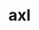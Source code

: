 ---
title: "axl"
layout: cache
categories: [package, develop]
meta: {"versions": ["0.5.0", "0.6.0", "0.7.1", "0.8.0"], "compilers": ["gcc@=11.1.0", "gcc@=7.5.0", "oneapi@=2023.0.0"], "oss": ["ubuntu18.04", "ubuntu20.04"], "platforms": ["linux"], "targets": ["ppc64le", "x86_64", "x86_64_v3"], "stacks": ["data-vis-sdk", "e4s", "e4s-oneapi", "e4s-power", "radiuss", "root"], "num_specs": 93, "num_specs_by_stack": {"radiuss": 51, "root": 93, "e4s-power": 11, "e4s-oneapi": 3, "e4s": 13, "data-vis-sdk": 15}}
spec_details: [{"hash": "2ov5iw3lavti7ho65cdl3bw2gkqirqgu", "compiler": "gcc@=7.5.0", "versions": ["0.5.0"], "os": "ubuntu18.04", "platform": "linux", "target": "x86_64", "variants": ["async_api=daemon", "+bbapi", "~bbapi_fallback", "build_type=RelWithDebInfo", "~dw", "~ipo", "+shared"], "stacks": ["radiuss", "root"], "size": "-", "tarball": "https://binaries.spack.io/develop/build_cache/linux-ubuntu18.04-x86_64/gcc-7.5.0/axl-0.5.0/linux-ubuntu18.04-x86_64-gcc-7.5.0-axl-0.5.0-2ov5iw3lavti7ho65cdl3bw2gkqirqgu.spack"}, {"hash": "2l73z6lvz5rcell2bkettvd3dqb4qtav", "compiler": "gcc@=7.5.0", "versions": ["0.7.1"], "os": "ubuntu18.04", "platform": "linux", "target": "x86_64", "variants": ["async_api=daemon", "+bbapi", "~bbapi_fallback", "build_type=RelWithDebInfo", "~dw", "~ipo", "+pthreads", "+shared"], "stacks": ["radiuss", "root"], "size": "-", "tarball": "https://binaries.spack.io/develop/build_cache/linux-ubuntu18.04-x86_64/gcc-7.5.0/axl-0.7.1/linux-ubuntu18.04-x86_64-gcc-7.5.0-axl-0.7.1-2l73z6lvz5rcell2bkettvd3dqb4qtav.spack"}, {"hash": "fplb2s5bc4pson5kpu34rgdz4uwu57a6", "compiler": "gcc@=7.5.0", "versions": ["0.6.0"], "os": "ubuntu18.04", "platform": "linux", "target": "x86_64", "variants": ["async_api=daemon", "+bbapi", "~bbapi_fallback", "build_type=RelWithDebInfo", "~dw", "~ipo", "+pthreads", "+shared"], "stacks": ["radiuss", "root"], "size": "-", "tarball": "https://binaries.spack.io/develop/build_cache/linux-ubuntu18.04-x86_64/gcc-7.5.0/axl-0.6.0/linux-ubuntu18.04-x86_64-gcc-7.5.0-axl-0.6.0-fplb2s5bc4pson5kpu34rgdz4uwu57a6.spack"}, {"hash": "h6v45fsaixyokfxj7wttp72l5o53uysi", "compiler": "gcc@=7.5.0", "versions": ["0.5.0"], "os": "ubuntu18.04", "platform": "linux", "target": "x86_64", "variants": ["async_api=daemon", "+bbapi", "~bbapi_fallback", "build_type=RelWithDebInfo", "~dw", "~ipo", "+shared"], "stacks": ["radiuss", "root"], "size": "-", "tarball": "https://binaries.spack.io/develop/build_cache/linux-ubuntu18.04-x86_64/gcc-7.5.0/axl-0.5.0/linux-ubuntu18.04-x86_64-gcc-7.5.0-axl-0.5.0-h6v45fsaixyokfxj7wttp72l5o53uysi.spack"}, {"hash": "ehxfrkqior7ykwbxwdkcgvezp3alxq4z", "compiler": "gcc@=7.5.0", "versions": ["0.6.0"], "os": "ubuntu18.04", "platform": "linux", "target": "x86_64", "variants": ["async_api=daemon", "+bbapi", "~bbapi_fallback", "build_type=RelWithDebInfo", "~dw", "~ipo", "+pthreads", "+shared"], "stacks": ["radiuss", "root"], "size": "-", "tarball": "https://binaries.spack.io/develop/build_cache/linux-ubuntu18.04-x86_64/gcc-7.5.0/axl-0.6.0/linux-ubuntu18.04-x86_64-gcc-7.5.0-axl-0.6.0-ehxfrkqior7ykwbxwdkcgvezp3alxq4z.spack"}, {"hash": "dysemdunbuneib3vyaak4alrek2o7dc7", "compiler": "gcc@=7.5.0", "versions": ["0.6.0"], "os": "ubuntu18.04", "platform": "linux", "target": "x86_64", "variants": ["async_api=daemon", "+bbapi", "~bbapi_fallback", "build_type=RelWithDebInfo", "~dw", "~ipo", "+pthreads", "+shared"], "stacks": ["radiuss", "root"], "size": "-", "tarball": "https://binaries.spack.io/develop/build_cache/linux-ubuntu18.04-x86_64/gcc-7.5.0/axl-0.6.0/linux-ubuntu18.04-x86_64-gcc-7.5.0-axl-0.6.0-dysemdunbuneib3vyaak4alrek2o7dc7.spack"}, {"hash": "3rwt2mcq2nmznuryz4nycnywwavywd3i", "compiler": "gcc@=7.5.0", "versions": ["0.6.0"], "os": "ubuntu18.04", "platform": "linux", "target": "x86_64", "variants": ["async_api=daemon", "+bbapi", "~bbapi_fallback", "build_type=RelWithDebInfo", "~dw", "~ipo", "+pthreads", "+shared"], "stacks": ["radiuss", "root"], "size": "-", "tarball": "https://binaries.spack.io/develop/build_cache/linux-ubuntu18.04-x86_64/gcc-7.5.0/axl-0.6.0/linux-ubuntu18.04-x86_64-gcc-7.5.0-axl-0.6.0-3rwt2mcq2nmznuryz4nycnywwavywd3i.spack"}, {"hash": "jxi5z5a354pfin5by4x2rcnsxfrogpy4", "compiler": "gcc@=7.5.0", "versions": ["0.6.0"], "os": "ubuntu18.04", "platform": "linux", "target": "x86_64", "variants": ["async_api=daemon", "+bbapi", "~bbapi_fallback", "build_type=RelWithDebInfo", "~dw", "~ipo", "+pthreads", "+shared"], "stacks": ["radiuss", "root"], "size": "-", "tarball": "https://binaries.spack.io/develop/build_cache/linux-ubuntu18.04-x86_64/gcc-7.5.0/axl-0.6.0/linux-ubuntu18.04-x86_64-gcc-7.5.0-axl-0.6.0-jxi5z5a354pfin5by4x2rcnsxfrogpy4.spack"}, {"hash": "u5pfpluj2mzydibzw4n3ssqfvwdzcdo2", "compiler": "gcc@=7.5.0", "versions": ["0.5.0"], "os": "ubuntu18.04", "platform": "linux", "target": "x86_64", "variants": ["async_api=daemon", "+bbapi", "~bbapi_fallback", "build_type=RelWithDebInfo", "~dw", "~ipo", "+shared"], "stacks": ["radiuss", "root"], "size": "-", "tarball": "https://binaries.spack.io/develop/build_cache/linux-ubuntu18.04-x86_64/gcc-7.5.0/axl-0.5.0/linux-ubuntu18.04-x86_64-gcc-7.5.0-axl-0.5.0-u5pfpluj2mzydibzw4n3ssqfvwdzcdo2.spack"}, {"hash": "7oohz7n3ihuqnmnhzjgxa7z6xbxwfxty", "compiler": "gcc@=7.5.0", "versions": ["0.6.0"], "os": "ubuntu18.04", "platform": "linux", "target": "x86_64", "variants": ["async_api=daemon", "+bbapi", "~bbapi_fallback", "build_type=RelWithDebInfo", "~dw", "~ipo", "+pthreads", "+shared"], "stacks": ["radiuss", "root"], "size": "-", "tarball": "https://binaries.spack.io/develop/build_cache/linux-ubuntu18.04-x86_64/gcc-7.5.0/axl-0.6.0/linux-ubuntu18.04-x86_64-gcc-7.5.0-axl-0.6.0-7oohz7n3ihuqnmnhzjgxa7z6xbxwfxty.spack"}, {"hash": "f574ajxqqnu5j7x3dlw4hrjw7moasqwz", "compiler": "gcc@=7.5.0", "versions": ["0.6.0"], "os": "ubuntu18.04", "platform": "linux", "target": "x86_64", "variants": ["async_api=daemon", "+bbapi", "~bbapi_fallback", "build_type=RelWithDebInfo", "~dw", "~ipo", "+pthreads", "+shared"], "stacks": ["radiuss", "root"], "size": "-", "tarball": "https://binaries.spack.io/develop/build_cache/linux-ubuntu18.04-x86_64/gcc-7.5.0/axl-0.6.0/linux-ubuntu18.04-x86_64-gcc-7.5.0-axl-0.6.0-f574ajxqqnu5j7x3dlw4hrjw7moasqwz.spack"}, {"hash": "5rlamkxibpzz4tpy6amy6n2ogdy7xg7g", "compiler": "gcc@=7.5.0", "versions": ["0.6.0"], "os": "ubuntu18.04", "platform": "linux", "target": "x86_64", "variants": ["async_api=daemon", "+bbapi", "~bbapi_fallback", "build_type=RelWithDebInfo", "~dw", "~ipo", "+pthreads", "+shared"], "stacks": ["radiuss", "root"], "size": "-", "tarball": "https://binaries.spack.io/develop/build_cache/linux-ubuntu18.04-x86_64/gcc-7.5.0/axl-0.6.0/linux-ubuntu18.04-x86_64-gcc-7.5.0-axl-0.6.0-5rlamkxibpzz4tpy6amy6n2ogdy7xg7g.spack"}, {"hash": "n6djkuhq2pu4h7vz6ij6n6vhp35zctad", "compiler": "gcc@=7.5.0", "versions": ["0.6.0"], "os": "ubuntu18.04", "platform": "linux", "target": "x86_64", "variants": ["async_api=daemon", "+bbapi", "~bbapi_fallback", "build_type=RelWithDebInfo", "~dw", "~ipo", "+pthreads", "+shared"], "stacks": ["radiuss", "root"], "size": "-", "tarball": "https://binaries.spack.io/develop/build_cache/linux-ubuntu18.04-x86_64/gcc-7.5.0/axl-0.6.0/linux-ubuntu18.04-x86_64-gcc-7.5.0-axl-0.6.0-n6djkuhq2pu4h7vz6ij6n6vhp35zctad.spack"}, {"hash": "niefo7wsi3sd7noig7bmmy5uiu7okws6", "compiler": "gcc@=7.5.0", "versions": ["0.6.0"], "os": "ubuntu18.04", "platform": "linux", "target": "x86_64", "variants": ["async_api=daemon", "+bbapi", "~bbapi_fallback", "build_type=RelWithDebInfo", "~dw", "~ipo", "+pthreads", "+shared"], "stacks": ["radiuss", "root"], "size": "-", "tarball": "https://binaries.spack.io/develop/build_cache/linux-ubuntu18.04-x86_64/gcc-7.5.0/axl-0.6.0/linux-ubuntu18.04-x86_64-gcc-7.5.0-axl-0.6.0-niefo7wsi3sd7noig7bmmy5uiu7okws6.spack"}, {"hash": "3rnsau7bnde74jgf2zi7b5u6xvuruui4", "compiler": "gcc@=7.5.0", "versions": ["0.5.0"], "os": "ubuntu18.04", "platform": "linux", "target": "x86_64", "variants": ["async_api=daemon", "+bbapi", "~bbapi_fallback", "build_type=RelWithDebInfo", "~dw", "~ipo", "+shared"], "stacks": ["radiuss", "root"], "size": "-", "tarball": "https://binaries.spack.io/develop/build_cache/linux-ubuntu18.04-x86_64/gcc-7.5.0/axl-0.5.0/linux-ubuntu18.04-x86_64-gcc-7.5.0-axl-0.5.0-3rnsau7bnde74jgf2zi7b5u6xvuruui4.spack"}, {"hash": "pv3gyst5maxopcb62cpyi7puqdx7jrbj", "compiler": "gcc@=7.5.0", "versions": ["0.5.0"], "os": "ubuntu18.04", "platform": "linux", "target": "x86_64", "variants": ["async_api=daemon", "+bbapi", "~bbapi_fallback", "build_type=RelWithDebInfo", "~dw", "~ipo", "+shared"], "stacks": ["radiuss", "root"], "size": "-", "tarball": "https://binaries.spack.io/develop/build_cache/linux-ubuntu18.04-x86_64/gcc-7.5.0/axl-0.5.0/linux-ubuntu18.04-x86_64-gcc-7.5.0-axl-0.5.0-pv3gyst5maxopcb62cpyi7puqdx7jrbj.spack"}, {"hash": "ncggesg6fnwu2qau3kjyn5d6jnzd2igf", "compiler": "gcc@=7.5.0", "versions": ["0.6.0"], "os": "ubuntu18.04", "platform": "linux", "target": "x86_64", "variants": ["async_api=daemon", "+bbapi", "~bbapi_fallback", "build_type=RelWithDebInfo", "~dw", "~ipo", "+pthreads", "+shared"], "stacks": ["radiuss", "root"], "size": "-", "tarball": "https://binaries.spack.io/develop/build_cache/linux-ubuntu18.04-x86_64/gcc-7.5.0/axl-0.6.0/linux-ubuntu18.04-x86_64-gcc-7.5.0-axl-0.6.0-ncggesg6fnwu2qau3kjyn5d6jnzd2igf.spack"}, {"hash": "afo5p4qv75mqzrewh5cjifqaxyyrsc3z", "compiler": "gcc@=7.5.0", "versions": ["0.6.0"], "os": "ubuntu18.04", "platform": "linux", "target": "x86_64", "variants": ["async_api=daemon", "+bbapi", "~bbapi_fallback", "build_type=RelWithDebInfo", "~dw", "~ipo", "+pthreads", "+shared"], "stacks": ["radiuss", "root"], "size": "-", "tarball": "https://binaries.spack.io/develop/build_cache/linux-ubuntu18.04-x86_64/gcc-7.5.0/axl-0.6.0/linux-ubuntu18.04-x86_64-gcc-7.5.0-axl-0.6.0-afo5p4qv75mqzrewh5cjifqaxyyrsc3z.spack"}, {"hash": "pt7mev7mhfbpu77wu33hmipha5w5gimu", "compiler": "gcc@=7.5.0", "versions": ["0.6.0"], "os": "ubuntu18.04", "platform": "linux", "target": "x86_64", "variants": ["async_api=daemon", "+bbapi", "~bbapi_fallback", "build_type=RelWithDebInfo", "~dw", "~ipo", "+pthreads", "+shared"], "stacks": ["radiuss", "root"], "size": "-", "tarball": "https://binaries.spack.io/develop/build_cache/linux-ubuntu18.04-x86_64/gcc-7.5.0/axl-0.6.0/linux-ubuntu18.04-x86_64-gcc-7.5.0-axl-0.6.0-pt7mev7mhfbpu77wu33hmipha5w5gimu.spack"}, {"hash": "coxet733eoyjeaxbnops7ucuxfikoaqq", "compiler": "gcc@=7.5.0", "versions": ["0.5.0"], "os": "ubuntu18.04", "platform": "linux", "target": "x86_64", "variants": ["async_api=daemon", "+bbapi", "~bbapi_fallback", "build_type=RelWithDebInfo", "~dw", "~ipo", "+shared"], "stacks": ["radiuss", "root"], "size": "-", "tarball": "https://binaries.spack.io/develop/build_cache/linux-ubuntu18.04-x86_64/gcc-7.5.0/axl-0.5.0/linux-ubuntu18.04-x86_64-gcc-7.5.0-axl-0.5.0-coxet733eoyjeaxbnops7ucuxfikoaqq.spack"}, {"hash": "lnhyvuq3sbqlrpsstrrgqtbdyydnvosv", "compiler": "gcc@=7.5.0", "versions": ["0.6.0"], "os": "ubuntu18.04", "platform": "linux", "target": "x86_64", "variants": ["async_api=daemon", "+bbapi", "~bbapi_fallback", "build_type=RelWithDebInfo", "~dw", "~ipo", "+pthreads", "+shared"], "stacks": ["radiuss", "root"], "size": "-", "tarball": "https://binaries.spack.io/develop/build_cache/linux-ubuntu18.04-x86_64/gcc-7.5.0/axl-0.6.0/linux-ubuntu18.04-x86_64-gcc-7.5.0-axl-0.6.0-lnhyvuq3sbqlrpsstrrgqtbdyydnvosv.spack"}, {"hash": "3ro24j7kskaamumqamm32xrla5fimgpg", "compiler": "gcc@=7.5.0", "versions": ["0.6.0"], "os": "ubuntu18.04", "platform": "linux", "target": "x86_64", "variants": ["async_api=daemon", "+bbapi", "~bbapi_fallback", "build_type=RelWithDebInfo", "~dw", "~ipo", "+pthreads", "+shared"], "stacks": ["radiuss", "root"], "size": "-", "tarball": "https://binaries.spack.io/develop/build_cache/linux-ubuntu18.04-x86_64/gcc-7.5.0/axl-0.6.0/linux-ubuntu18.04-x86_64-gcc-7.5.0-axl-0.6.0-3ro24j7kskaamumqamm32xrla5fimgpg.spack"}, {"hash": "kh3a4r6ybh6lkndosb63jzept7xrecjr", "compiler": "gcc@=7.5.0", "versions": ["0.6.0"], "os": "ubuntu18.04", "platform": "linux", "target": "x86_64", "variants": ["async_api=daemon", "+bbapi", "~bbapi_fallback", "build_type=RelWithDebInfo", "~dw", "~ipo", "+pthreads", "+shared"], "stacks": ["radiuss", "root"], "size": "-", "tarball": "https://binaries.spack.io/develop/build_cache/linux-ubuntu18.04-x86_64/gcc-7.5.0/axl-0.6.0/linux-ubuntu18.04-x86_64-gcc-7.5.0-axl-0.6.0-kh3a4r6ybh6lkndosb63jzept7xrecjr.spack"}, {"hash": "7wrx5r7oidbwqwzjzehzw2jna5ww5jgz", "compiler": "gcc@=7.5.0", "versions": ["0.6.0"], "os": "ubuntu18.04", "platform": "linux", "target": "x86_64", "variants": ["async_api=daemon", "+bbapi", "~bbapi_fallback", "build_type=RelWithDebInfo", "~dw", "~ipo", "+pthreads", "+shared"], "stacks": ["radiuss", "root"], "size": "-", "tarball": "https://binaries.spack.io/develop/build_cache/linux-ubuntu18.04-x86_64/gcc-7.5.0/axl-0.6.0/linux-ubuntu18.04-x86_64-gcc-7.5.0-axl-0.6.0-7wrx5r7oidbwqwzjzehzw2jna5ww5jgz.spack"}, {"hash": "gfkpfbohluuhbny77b4sklrrozk44q3d", "compiler": "gcc@=7.5.0", "versions": ["0.6.0"], "os": "ubuntu18.04", "platform": "linux", "target": "x86_64", "variants": ["async_api=daemon", "+bbapi", "~bbapi_fallback", "build_type=RelWithDebInfo", "~dw", "~ipo", "+pthreads", "+shared"], "stacks": ["radiuss", "root"], "size": "-", "tarball": "https://binaries.spack.io/develop/build_cache/linux-ubuntu18.04-x86_64/gcc-7.5.0/axl-0.6.0/linux-ubuntu18.04-x86_64-gcc-7.5.0-axl-0.6.0-gfkpfbohluuhbny77b4sklrrozk44q3d.spack"}, {"hash": "cufup4qfbhfdfmbvyix2ulq5remsis62", "compiler": "gcc@=7.5.0", "versions": ["0.6.0"], "os": "ubuntu18.04", "platform": "linux", "target": "x86_64", "variants": ["async_api=daemon", "+bbapi", "~bbapi_fallback", "build_type=RelWithDebInfo", "~dw", "~ipo", "+pthreads", "+shared"], "stacks": ["radiuss", "root"], "size": "-", "tarball": "https://binaries.spack.io/develop/build_cache/linux-ubuntu18.04-x86_64/gcc-7.5.0/axl-0.6.0/linux-ubuntu18.04-x86_64-gcc-7.5.0-axl-0.6.0-cufup4qfbhfdfmbvyix2ulq5remsis62.spack"}, {"hash": "ushvwmgwcibe67yeh7pdow5ntc2qx3xl", "compiler": "gcc@=7.5.0", "versions": ["0.6.0"], "os": "ubuntu18.04", "platform": "linux", "target": "x86_64", "variants": ["async_api=daemon", "+bbapi", "~bbapi_fallback", "build_type=RelWithDebInfo", "~dw", "~ipo", "+pthreads", "+shared"], "stacks": ["radiuss", "root"], "size": "-", "tarball": "https://binaries.spack.io/develop/build_cache/linux-ubuntu18.04-x86_64/gcc-7.5.0/axl-0.6.0/linux-ubuntu18.04-x86_64-gcc-7.5.0-axl-0.6.0-ushvwmgwcibe67yeh7pdow5ntc2qx3xl.spack"}, {"hash": "abgsskwknmdxl3wdbd6nhz3ydczeeb5v", "compiler": "gcc@=7.5.0", "versions": ["0.6.0"], "os": "ubuntu18.04", "platform": "linux", "target": "x86_64", "variants": ["async_api=daemon", "+bbapi", "~bbapi_fallback", "build_type=RelWithDebInfo", "~dw", "~ipo", "+pthreads", "+shared"], "stacks": ["radiuss", "root"], "size": "-", "tarball": "https://binaries.spack.io/develop/build_cache/linux-ubuntu18.04-x86_64/gcc-7.5.0/axl-0.6.0/linux-ubuntu18.04-x86_64-gcc-7.5.0-axl-0.6.0-abgsskwknmdxl3wdbd6nhz3ydczeeb5v.spack"}, {"hash": "wex7vw33qeydxenhseylenys6m7g5q6f", "compiler": "gcc@=7.5.0", "versions": ["0.6.0"], "os": "ubuntu18.04", "platform": "linux", "target": "x86_64", "variants": ["async_api=daemon", "+bbapi", "~bbapi_fallback", "build_type=RelWithDebInfo", "~dw", "~ipo", "+pthreads", "+shared"], "stacks": ["radiuss", "root"], "size": "-", "tarball": "https://binaries.spack.io/develop/build_cache/linux-ubuntu18.04-x86_64/gcc-7.5.0/axl-0.6.0/linux-ubuntu18.04-x86_64-gcc-7.5.0-axl-0.6.0-wex7vw33qeydxenhseylenys6m7g5q6f.spack"}, {"hash": "chz5whdfvnpwtor7vgliqc3nzlb5f4da", "compiler": "gcc@=7.5.0", "versions": ["0.6.0"], "os": "ubuntu18.04", "platform": "linux", "target": "x86_64", "variants": ["async_api=daemon", "+bbapi", "~bbapi_fallback", "build_type=RelWithDebInfo", "~dw", "~ipo", "+pthreads", "+shared"], "stacks": ["radiuss", "root"], "size": "-", "tarball": "https://binaries.spack.io/develop/build_cache/linux-ubuntu18.04-x86_64/gcc-7.5.0/axl-0.6.0/linux-ubuntu18.04-x86_64-gcc-7.5.0-axl-0.6.0-chz5whdfvnpwtor7vgliqc3nzlb5f4da.spack"}, {"hash": "z633zshpswanchc2opigdljhjqt5fbwu", "compiler": "gcc@=7.5.0", "versions": ["0.6.0"], "os": "ubuntu18.04", "platform": "linux", "target": "x86_64", "variants": ["async_api=daemon", "+bbapi", "~bbapi_fallback", "build_type=RelWithDebInfo", "~dw", "~ipo", "+pthreads", "+shared"], "stacks": ["radiuss", "root"], "size": "-", "tarball": "https://binaries.spack.io/develop/build_cache/linux-ubuntu18.04-x86_64/gcc-7.5.0/axl-0.6.0/linux-ubuntu18.04-x86_64-gcc-7.5.0-axl-0.6.0-z633zshpswanchc2opigdljhjqt5fbwu.spack"}, {"hash": "ca2t34egz5otrh7q3aouefivzrv4llyi", "compiler": "gcc@=7.5.0", "versions": ["0.6.0"], "os": "ubuntu18.04", "platform": "linux", "target": "x86_64", "variants": ["async_api=daemon", "+bbapi", "~bbapi_fallback", "build_type=RelWithDebInfo", "~dw", "~ipo", "+pthreads", "+shared"], "stacks": ["radiuss", "root"], "size": "-", "tarball": "https://binaries.spack.io/develop/build_cache/linux-ubuntu18.04-x86_64/gcc-7.5.0/axl-0.6.0/linux-ubuntu18.04-x86_64-gcc-7.5.0-axl-0.6.0-ca2t34egz5otrh7q3aouefivzrv4llyi.spack"}, {"hash": "z22dagidzpmgxi3mifzihlecsn5l6sgl", "compiler": "gcc@=7.5.0", "versions": ["0.6.0"], "os": "ubuntu18.04", "platform": "linux", "target": "x86_64", "variants": ["async_api=daemon", "+bbapi", "~bbapi_fallback", "build_type=RelWithDebInfo", "~dw", "~ipo", "+pthreads", "+shared"], "stacks": ["radiuss", "root"], "size": "-", "tarball": "https://binaries.spack.io/develop/build_cache/linux-ubuntu18.04-x86_64/gcc-7.5.0/axl-0.6.0/linux-ubuntu18.04-x86_64-gcc-7.5.0-axl-0.6.0-z22dagidzpmgxi3mifzihlecsn5l6sgl.spack"}, {"hash": "ck3inrfds4v3qoggq7x7jkrdt4xs362e", "compiler": "gcc@=7.5.0", "versions": ["0.6.0"], "os": "ubuntu18.04", "platform": "linux", "target": "x86_64", "variants": ["async_api=daemon", "+bbapi", "~bbapi_fallback", "build_type=RelWithDebInfo", "~dw", "~ipo", "+pthreads", "+shared"], "stacks": ["radiuss", "root"], "size": "-", "tarball": "https://binaries.spack.io/develop/build_cache/linux-ubuntu18.04-x86_64/gcc-7.5.0/axl-0.6.0/linux-ubuntu18.04-x86_64-gcc-7.5.0-axl-0.6.0-ck3inrfds4v3qoggq7x7jkrdt4xs362e.spack"}, {"hash": "66iyktn7ktbxvfwvncovrgraihmzjwlc", "compiler": "gcc@=7.5.0", "versions": ["0.6.0"], "os": "ubuntu18.04", "platform": "linux", "target": "x86_64", "variants": ["async_api=daemon", "+bbapi", "~bbapi_fallback", "build_type=RelWithDebInfo", "~dw", "~ipo", "+pthreads", "+shared"], "stacks": ["radiuss", "root"], "size": "-", "tarball": "https://binaries.spack.io/develop/build_cache/linux-ubuntu18.04-x86_64/gcc-7.5.0/axl-0.6.0/linux-ubuntu18.04-x86_64-gcc-7.5.0-axl-0.6.0-66iyktn7ktbxvfwvncovrgraihmzjwlc.spack"}, {"hash": "3rvopl4cpiqnyn227wg6hl2tro6q236n", "compiler": "gcc@=7.5.0", "versions": ["0.7.1"], "os": "ubuntu18.04", "platform": "linux", "target": "x86_64", "variants": ["async_api=daemon", "+bbapi", "~bbapi_fallback", "build_system=cmake", "build_type=RelWithDebInfo", "~dw", "~ipo", "+pthreads", "+shared"], "stacks": ["radiuss", "root"], "size": "-", "tarball": "https://binaries.spack.io/develop/build_cache/linux-ubuntu18.04-x86_64/gcc-7.5.0/axl-0.7.1/linux-ubuntu18.04-x86_64-gcc-7.5.0-axl-0.7.1-3rvopl4cpiqnyn227wg6hl2tro6q236n.spack"}, {"hash": "wzrpgtfzy7ta357ltkcwvnx3gtgw2i7l", "compiler": "gcc@=7.5.0", "versions": ["0.6.0"], "os": "ubuntu18.04", "platform": "linux", "target": "x86_64", "variants": ["async_api=daemon", "+bbapi", "~bbapi_fallback", "build_type=RelWithDebInfo", "~dw", "~ipo", "+pthreads", "+shared"], "stacks": ["radiuss", "root"], "size": "-", "tarball": "https://binaries.spack.io/develop/build_cache/linux-ubuntu18.04-x86_64/gcc-7.5.0/axl-0.6.0/linux-ubuntu18.04-x86_64-gcc-7.5.0-axl-0.6.0-wzrpgtfzy7ta357ltkcwvnx3gtgw2i7l.spack"}, {"hash": "vldmabijx7dmq3tessijesl5o6iyottz", "compiler": "gcc@=7.5.0", "versions": ["0.6.0"], "os": "ubuntu18.04", "platform": "linux", "target": "x86_64", "variants": ["async_api=daemon", "+bbapi", "~bbapi_fallback", "build_type=RelWithDebInfo", "~dw", "~ipo", "+pthreads", "+shared"], "stacks": ["radiuss", "root"], "size": "-", "tarball": "https://binaries.spack.io/develop/build_cache/linux-ubuntu18.04-x86_64/gcc-7.5.0/axl-0.6.0/linux-ubuntu18.04-x86_64-gcc-7.5.0-axl-0.6.0-vldmabijx7dmq3tessijesl5o6iyottz.spack"}, {"hash": "c7etcztcoo2gilqmpekiucbai4kplauc", "compiler": "gcc@=7.5.0", "versions": ["0.7.1"], "os": "ubuntu18.04", "platform": "linux", "target": "x86_64", "variants": ["async_api=daemon", "+bbapi", "~bbapi_fallback", "build_system=cmake", "build_type=RelWithDebInfo", "~dw", "~ipo", "+pthreads", "+shared"], "stacks": ["radiuss", "root"], "size": "-", "tarball": "https://binaries.spack.io/develop/build_cache/linux-ubuntu18.04-x86_64/gcc-7.5.0/axl-0.7.1/linux-ubuntu18.04-x86_64-gcc-7.5.0-axl-0.7.1-c7etcztcoo2gilqmpekiucbai4kplauc.spack"}, {"hash": "qi7tdfxkyo5q6c5w3cyh6izwh22ygpta", "compiler": "gcc@=7.5.0", "versions": ["0.7.1"], "os": "ubuntu18.04", "platform": "linux", "target": "x86_64", "variants": ["async_api=daemon", "+bbapi", "~bbapi_fallback", "build_system=cmake", "build_type=RelWithDebInfo", "~dw", "~ipo", "+pthreads", "+shared"], "stacks": ["radiuss", "root"], "size": "-", "tarball": "https://binaries.spack.io/develop/build_cache/linux-ubuntu18.04-x86_64/gcc-7.5.0/axl-0.7.1/linux-ubuntu18.04-x86_64-gcc-7.5.0-axl-0.7.1-qi7tdfxkyo5q6c5w3cyh6izwh22ygpta.spack"}, {"hash": "76gddpfcexfaldkguzcbiz5ysw7yvwlg", "compiler": "gcc@=7.5.0", "versions": ["0.7.1"], "os": "ubuntu18.04", "platform": "linux", "target": "x86_64", "variants": ["async_api=daemon", "+bbapi", "~bbapi_fallback", "build_system=cmake", "build_type=RelWithDebInfo", "~dw", "generator=make", "~ipo", "+pthreads", "+shared"], "stacks": ["radiuss", "root"], "size": "-", "tarball": "https://binaries.spack.io/develop/build_cache/linux-ubuntu18.04-x86_64/gcc-7.5.0/axl-0.7.1/linux-ubuntu18.04-x86_64-gcc-7.5.0-axl-0.7.1-76gddpfcexfaldkguzcbiz5ysw7yvwlg.spack"}, {"hash": "dyudnui7eyzkks5ln6alpitpusj37az5", "compiler": "gcc@=7.5.0", "versions": ["0.6.0"], "os": "ubuntu18.04", "platform": "linux", "target": "x86_64", "variants": ["async_api=daemon", "+bbapi", "~bbapi_fallback", "build_type=RelWithDebInfo", "~dw", "~ipo", "+pthreads", "+shared"], "stacks": ["radiuss", "root"], "size": "-", "tarball": "https://binaries.spack.io/develop/build_cache/linux-ubuntu18.04-x86_64/gcc-7.5.0/axl-0.6.0/linux-ubuntu18.04-x86_64-gcc-7.5.0-axl-0.6.0-dyudnui7eyzkks5ln6alpitpusj37az5.spack"}, {"hash": "z7horylms3qgxavntjcckxmmxjzabyc7", "compiler": "gcc@=7.5.0", "versions": ["0.7.1"], "os": "ubuntu18.04", "platform": "linux", "target": "x86_64", "variants": ["async_api=daemon", "+bbapi", "~bbapi_fallback", "build_system=cmake", "build_type=RelWithDebInfo", "~dw", "~ipo", "+pthreads", "+shared"], "stacks": ["radiuss", "root"], "size": "-", "tarball": "https://binaries.spack.io/develop/build_cache/linux-ubuntu18.04-x86_64/gcc-7.5.0/axl-0.7.1/linux-ubuntu18.04-x86_64-gcc-7.5.0-axl-0.7.1-z7horylms3qgxavntjcckxmmxjzabyc7.spack"}, {"hash": "gm7urvu4ry3b77yc7pd6p5eqnv7qohcv", "compiler": "gcc@=7.5.0", "versions": ["0.7.1"], "os": "ubuntu18.04", "platform": "linux", "target": "x86_64", "variants": ["async_api=daemon", "+bbapi", "~bbapi_fallback", "build_system=cmake", "build_type=RelWithDebInfo", "~dw", "~ipo", "+pthreads", "+shared"], "stacks": ["radiuss", "root"], "size": "-", "tarball": "https://binaries.spack.io/develop/build_cache/linux-ubuntu18.04-x86_64/gcc-7.5.0/axl-0.7.1/linux-ubuntu18.04-x86_64-gcc-7.5.0-axl-0.7.1-gm7urvu4ry3b77yc7pd6p5eqnv7qohcv.spack"}, {"hash": "zhkaekxomychzohbpys4d2pqvtpbpsb2", "compiler": "gcc@=7.5.0", "versions": ["0.7.1"], "os": "ubuntu18.04", "platform": "linux", "target": "x86_64_v3", "variants": ["async_api=daemon", "+bbapi", "~bbapi_fallback", "build_system=cmake", "build_type=Release", "~dw", "generator=make", "~ipo", "+pthreads", "+shared"], "stacks": ["radiuss", "root"], "size": "-", "tarball": "https://binaries.spack.io/develop/build_cache/linux-ubuntu18.04-x86_64_v3/gcc-7.5.0/axl-0.7.1/linux-ubuntu18.04-x86_64_v3-gcc-7.5.0-axl-0.7.1-zhkaekxomychzohbpys4d2pqvtpbpsb2.spack"}, {"hash": "xlqtl2ykoe6sk5bskdbayqagqihlxoeu", "compiler": "gcc@=7.5.0", "versions": ["0.7.1"], "os": "ubuntu18.04", "platform": "linux", "target": "x86_64_v3", "variants": ["async_api=daemon", "+bbapi", "~bbapi_fallback", "build_system=cmake", "build_type=RelWithDebInfo", "~dw", "generator=make", "~ipo", "+pthreads", "+shared"], "stacks": ["radiuss", "root"], "size": "-", "tarball": "https://binaries.spack.io/develop/build_cache/linux-ubuntu18.04-x86_64_v3/gcc-7.5.0/axl-0.7.1/linux-ubuntu18.04-x86_64_v3-gcc-7.5.0-axl-0.7.1-xlqtl2ykoe6sk5bskdbayqagqihlxoeu.spack"}, {"hash": "ti7op4r7h2a54yqq5pqtuqedb7n4o2zr", "compiler": "gcc@=7.5.0", "versions": ["0.7.1"], "os": "ubuntu18.04", "platform": "linux", "target": "x86_64_v3", "variants": ["async_api=daemon", "+bbapi", "~bbapi_fallback", "build_system=cmake", "build_type=RelWithDebInfo", "~dw", "generator=make", "~ipo", "+pthreads", "+shared"], "stacks": ["radiuss", "root"], "size": "-", "tarball": "https://binaries.spack.io/develop/build_cache/linux-ubuntu18.04-x86_64_v3/gcc-7.5.0/axl-0.7.1/linux-ubuntu18.04-x86_64_v3-gcc-7.5.0-axl-0.7.1-ti7op4r7h2a54yqq5pqtuqedb7n4o2zr.spack"}, {"hash": "bxomvlcvrxqeyestmkezap3ggtsjwcbt", "compiler": "gcc@=7.5.0", "versions": ["0.7.1"], "os": "ubuntu18.04", "platform": "linux", "target": "x86_64_v3", "variants": ["async_api=daemon", "+bbapi", "~bbapi_fallback", "build_system=cmake", "build_type=RelWithDebInfo", "~dw", "generator=make", "~ipo", "+pthreads", "+shared"], "stacks": ["radiuss", "root"], "size": "-", "tarball": "https://binaries.spack.io/develop/build_cache/linux-ubuntu18.04-x86_64_v3/gcc-7.5.0/axl-0.7.1/linux-ubuntu18.04-x86_64_v3-gcc-7.5.0-axl-0.7.1-bxomvlcvrxqeyestmkezap3ggtsjwcbt.spack"}, {"hash": "fewfawljjg65m7bvjcubkqkgyuxtvrjg", "compiler": "gcc@=7.5.0", "versions": ["0.7.1"], "os": "ubuntu18.04", "platform": "linux", "target": "x86_64_v3", "variants": ["async_api=daemon", "+bbapi", "~bbapi_fallback", "build_system=cmake", "build_type=Release", "~dw", "generator=make", "~ipo", "+pthreads", "+shared"], "stacks": ["radiuss", "root"], "size": "-", "tarball": "https://binaries.spack.io/develop/build_cache/linux-ubuntu18.04-x86_64_v3/gcc-7.5.0/axl-0.7.1/linux-ubuntu18.04-x86_64_v3-gcc-7.5.0-axl-0.7.1-fewfawljjg65m7bvjcubkqkgyuxtvrjg.spack"}, {"hash": "zpvwxkuz6tg4smeoicf5nlr2d5e2hlxu", "compiler": "gcc@=7.5.0", "versions": ["0.7.1"], "os": "ubuntu18.04", "platform": "linux", "target": "x86_64_v3", "variants": ["async_api=daemon", "+bbapi", "~bbapi_fallback", "build_system=cmake", "build_type=RelWithDebInfo", "~dw", "generator=make", "~ipo", "+pthreads", "+shared"], "stacks": ["radiuss", "root"], "size": "-", "tarball": "https://binaries.spack.io/develop/build_cache/linux-ubuntu18.04-x86_64_v3/gcc-7.5.0/axl-0.7.1/linux-ubuntu18.04-x86_64_v3-gcc-7.5.0-axl-0.7.1-zpvwxkuz6tg4smeoicf5nlr2d5e2hlxu.spack"}, {"hash": "4uqmslumhctj625xjrm5znhhe3cshitj", "compiler": "gcc@=7.5.0", "versions": ["0.7.1"], "os": "ubuntu18.04", "platform": "linux", "target": "x86_64_v3", "variants": ["async_api=daemon", "+bbapi", "~bbapi_fallback", "build_system=cmake", "build_type=RelWithDebInfo", "~dw", "generator=make", "~ipo", "+pthreads", "+shared"], "stacks": ["radiuss", "root"], "size": "-", "tarball": "https://binaries.spack.io/develop/build_cache/linux-ubuntu18.04-x86_64_v3/gcc-7.5.0/axl-0.7.1/linux-ubuntu18.04-x86_64_v3-gcc-7.5.0-axl-0.7.1-4uqmslumhctj625xjrm5znhhe3cshitj.spack"}, {"hash": "ep65o2nat7izs7fdcrbfskcjy6bof2xw", "compiler": "gcc@=11.1.0", "versions": ["0.7.1"], "os": "ubuntu20.04", "platform": "linux", "target": "ppc64le", "variants": ["async_api=daemon", "+bbapi", "~bbapi_fallback", "build_system=cmake", "build_type=Release", "~dw", "generator=make", "~ipo", "+pthreads", "+shared"], "stacks": ["root", "e4s-power"], "size": "-", "tarball": "https://binaries.spack.io/develop/build_cache/linux-ubuntu20.04-ppc64le/gcc-11.1.0/axl-0.7.1/linux-ubuntu20.04-ppc64le-gcc-11.1.0-axl-0.7.1-ep65o2nat7izs7fdcrbfskcjy6bof2xw.spack"}, {"hash": "dcf5e7akbl6dwq5kgrowdc2pi4rjt3ih", "compiler": "gcc@=11.1.0", "versions": ["0.8.0"], "os": "ubuntu20.04", "platform": "linux", "target": "ppc64le", "variants": ["async_api=daemon", "+bbapi", "~bbapi_fallback", "build_system=cmake", "build_type=RelWithDebInfo", "~dw", "generator=make", "~ipo", "+pthreads", "+shared"], "stacks": ["root", "e4s-power"], "size": "-", "tarball": "https://binaries.spack.io/develop/build_cache/linux-ubuntu20.04-ppc64le/gcc-11.1.0/axl-0.8.0/linux-ubuntu20.04-ppc64le-gcc-11.1.0-axl-0.8.0-dcf5e7akbl6dwq5kgrowdc2pi4rjt3ih.spack"}, {"hash": "fpus2ay322e35xxhwalev5o7dgugbznq", "compiler": "gcc@=11.1.0", "versions": ["0.7.1"], "os": "ubuntu20.04", "platform": "linux", "target": "ppc64le", "variants": ["async_api=daemon", "+bbapi", "~bbapi_fallback", "build_system=cmake", "build_type=RelWithDebInfo", "~dw", "generator=make", "~ipo", "+pthreads", "+shared"], "stacks": ["root", "e4s-power"], "size": "-", "tarball": "https://binaries.spack.io/develop/build_cache/linux-ubuntu20.04-ppc64le/gcc-11.1.0/axl-0.7.1/linux-ubuntu20.04-ppc64le-gcc-11.1.0-axl-0.7.1-fpus2ay322e35xxhwalev5o7dgugbznq.spack"}, {"hash": "74ofonzfjgexk5qz65rsd6hzllr75ztx", "compiler": "gcc@=11.1.0", "versions": ["0.7.1"], "os": "ubuntu20.04", "platform": "linux", "target": "ppc64le", "variants": ["async_api=daemon", "+bbapi", "~bbapi_fallback", "build_system=cmake", "build_type=RelWithDebInfo", "~dw", "generator=make", "~ipo", "+pthreads", "+shared"], "stacks": ["root", "e4s-power"], "size": "-", "tarball": "https://binaries.spack.io/develop/build_cache/linux-ubuntu20.04-ppc64le/gcc-11.1.0/axl-0.7.1/linux-ubuntu20.04-ppc64le-gcc-11.1.0-axl-0.7.1-74ofonzfjgexk5qz65rsd6hzllr75ztx.spack"}, {"hash": "dnuipsemskhruc77oxzj2gadaffbwywj", "compiler": "gcc@=11.1.0", "versions": ["0.8.0"], "os": "ubuntu20.04", "platform": "linux", "target": "ppc64le", "variants": ["async_api=daemon", "+bbapi", "~bbapi_fallback", "build_system=cmake", "build_type=Release", "~dw", "generator=make", "~ipo", "+pthreads", "+shared"], "stacks": ["root", "e4s-power"], "size": "-", "tarball": "https://binaries.spack.io/develop/build_cache/linux-ubuntu20.04-ppc64le/gcc-11.1.0/axl-0.8.0/linux-ubuntu20.04-ppc64le-gcc-11.1.0-axl-0.8.0-dnuipsemskhruc77oxzj2gadaffbwywj.spack"}, {"hash": "r6im3wxu4vyqhgmz5ycbh55r74gji23u", "compiler": "gcc@=11.1.0", "versions": ["0.8.0"], "os": "ubuntu20.04", "platform": "linux", "target": "ppc64le", "variants": ["async_api=daemon", "+bbapi", "~bbapi_fallback", "build_system=cmake", "build_type=Release", "~dw", "generator=make", "~ipo", "+pthreads", "+shared"], "stacks": ["root", "e4s-power"], "size": "-", "tarball": "https://binaries.spack.io/develop/build_cache/linux-ubuntu20.04-ppc64le/gcc-11.1.0/axl-0.8.0/linux-ubuntu20.04-ppc64le-gcc-11.1.0-axl-0.8.0-r6im3wxu4vyqhgmz5ycbh55r74gji23u.spack"}, {"hash": "iusrm5romntv52uv7ktltsk6fygwtcez", "compiler": "gcc@=11.1.0", "versions": ["0.8.0"], "os": "ubuntu20.04", "platform": "linux", "target": "ppc64le", "variants": ["async_api=daemon", "+bbapi", "~bbapi_fallback", "build_system=cmake", "build_type=RelWithDebInfo", "~dw", "generator=make", "~ipo", "+pthreads", "+shared"], "stacks": ["root", "e4s-power"], "size": "-", "tarball": "https://binaries.spack.io/develop/build_cache/linux-ubuntu20.04-ppc64le/gcc-11.1.0/axl-0.8.0/linux-ubuntu20.04-ppc64le-gcc-11.1.0-axl-0.8.0-iusrm5romntv52uv7ktltsk6fygwtcez.spack"}, {"hash": "c3kxmixnkvpyyivywgmkguwcouivcxx4", "compiler": "gcc@=11.1.0", "versions": ["0.8.0"], "os": "ubuntu20.04", "platform": "linux", "target": "ppc64le", "variants": ["async_api=daemon", "+bbapi", "~bbapi_fallback", "build_system=cmake", "build_type=Release", "~dw", "generator=make", "~ipo", "+pthreads", "+shared"], "stacks": ["root", "e4s-power"], "size": "-", "tarball": "https://binaries.spack.io/develop/build_cache/linux-ubuntu20.04-ppc64le/gcc-11.1.0/axl-0.8.0/linux-ubuntu20.04-ppc64le-gcc-11.1.0-axl-0.8.0-c3kxmixnkvpyyivywgmkguwcouivcxx4.spack"}, {"hash": "jsmjrgcx45m34axrzbpkv62rpw24gpwq", "compiler": "gcc@=11.1.0", "versions": ["0.7.1"], "os": "ubuntu20.04", "platform": "linux", "target": "ppc64le", "variants": ["async_api=daemon", "+bbapi", "~bbapi_fallback", "build_system=cmake", "build_type=Release", "~dw", "generator=make", "~ipo", "+pthreads", "+shared"], "stacks": ["root", "e4s-power"], "size": "-", "tarball": "https://binaries.spack.io/develop/build_cache/linux-ubuntu20.04-ppc64le/gcc-11.1.0/axl-0.7.1/linux-ubuntu20.04-ppc64le-gcc-11.1.0-axl-0.7.1-jsmjrgcx45m34axrzbpkv62rpw24gpwq.spack"}, {"hash": "z7t2kbjiy73ykmltpkvfugwy24cqqr3y", "compiler": "gcc@=11.1.0", "versions": ["0.8.0"], "os": "ubuntu20.04", "platform": "linux", "target": "ppc64le", "variants": ["async_api=daemon", "+bbapi", "~bbapi_fallback", "build_system=cmake", "build_type=Release", "~dw", "generator=make", "~ipo", "+pthreads", "+shared"], "stacks": ["root", "e4s-power"], "size": "-", "tarball": "https://binaries.spack.io/develop/build_cache/linux-ubuntu20.04-ppc64le/gcc-11.1.0/axl-0.8.0/linux-ubuntu20.04-ppc64le-gcc-11.1.0-axl-0.8.0-z7t2kbjiy73ykmltpkvfugwy24cqqr3y.spack"}, {"hash": "wuttutnl5kk7uejm24z2l2sftspd36dq", "compiler": "gcc@=11.1.0", "versions": ["0.7.1"], "os": "ubuntu20.04", "platform": "linux", "target": "ppc64le", "variants": ["async_api=daemon", "+bbapi", "~bbapi_fallback", "build_system=cmake", "build_type=Release", "~dw", "generator=make", "~ipo", "+pthreads", "+shared"], "stacks": ["root", "e4s-power"], "size": "-", "tarball": "https://binaries.spack.io/develop/build_cache/linux-ubuntu20.04-ppc64le/gcc-11.1.0/axl-0.7.1/linux-ubuntu20.04-ppc64le-gcc-11.1.0-axl-0.7.1-wuttutnl5kk7uejm24z2l2sftspd36dq.spack"}, {"hash": "rhi4qunel4vqwocgjmulcb4zfh43hu7m", "compiler": "oneapi@=2023.0.0", "versions": ["0.8.0"], "os": "ubuntu20.04", "platform": "linux", "target": "x86_64", "variants": ["async_api=daemon", "+bbapi", "~bbapi_fallback", "build_system=cmake", "build_type=RelWithDebInfo", "~dw", "generator=make", "~ipo", "+pthreads", "+shared"], "stacks": ["e4s-oneapi", "root"], "size": "-", "tarball": "https://binaries.spack.io/develop/build_cache/linux-ubuntu20.04-x86_64/oneapi-2023.0.0/axl-0.8.0/linux-ubuntu20.04-x86_64-oneapi-2023.0.0-axl-0.8.0-rhi4qunel4vqwocgjmulcb4zfh43hu7m.spack"}, {"hash": "yzh7jgp6odw4gndg6kgxvt3q5ouddo45", "compiler": "oneapi@=2023.0.0", "versions": ["0.8.0"], "os": "ubuntu20.04", "platform": "linux", "target": "x86_64", "variants": ["async_api=daemon", "+bbapi", "~bbapi_fallback", "build_system=cmake", "build_type=RelWithDebInfo", "~dw", "generator=make", "~ipo", "+pthreads", "+shared"], "stacks": ["e4s-oneapi", "root"], "size": "-", "tarball": "https://binaries.spack.io/develop/build_cache/linux-ubuntu20.04-x86_64/oneapi-2023.0.0/axl-0.8.0/linux-ubuntu20.04-x86_64-oneapi-2023.0.0-axl-0.8.0-yzh7jgp6odw4gndg6kgxvt3q5ouddo45.spack"}, {"hash": "dxosa3dcryq7mw4cchcjd7tihzrgmd47", "compiler": "oneapi@=2023.0.0", "versions": ["0.8.0"], "os": "ubuntu20.04", "platform": "linux", "target": "x86_64", "variants": ["async_api=daemon", "+bbapi", "~bbapi_fallback", "build_system=cmake", "build_type=Release", "~dw", "generator=make", "~ipo", "+pthreads", "+shared"], "stacks": ["e4s-oneapi", "root"], "size": "-", "tarball": "https://binaries.spack.io/develop/build_cache/linux-ubuntu20.04-x86_64/oneapi-2023.0.0/axl-0.8.0/linux-ubuntu20.04-x86_64-oneapi-2023.0.0-axl-0.8.0-dxosa3dcryq7mw4cchcjd7tihzrgmd47.spack"}, {"hash": "ynjipu7sy3ggu3qiluszs5hcsefdf6ft", "compiler": "gcc@=11.1.0", "versions": ["0.7.1"], "os": "ubuntu20.04", "platform": "linux", "target": "x86_64_v3", "variants": ["async_api=daemon", "+bbapi", "~bbapi_fallback", "build_system=cmake", "build_type=RelWithDebInfo", "~dw", "generator=make", "~ipo", "+pthreads", "+shared"], "stacks": ["e4s", "root"], "size": "-", "tarball": "https://binaries.spack.io/develop/build_cache/linux-ubuntu20.04-x86_64_v3/gcc-11.1.0/axl-0.7.1/linux-ubuntu20.04-x86_64_v3-gcc-11.1.0-axl-0.7.1-ynjipu7sy3ggu3qiluszs5hcsefdf6ft.spack"}, {"hash": "gtdqqk3pmyjelajci2nak7efaspx3bqf", "compiler": "gcc@=11.1.0", "versions": ["0.7.1"], "os": "ubuntu20.04", "platform": "linux", "target": "x86_64_v3", "variants": ["async_api=daemon", "+bbapi", "~bbapi_fallback", "build_system=cmake", "build_type=Release", "~dw", "generator=make", "~ipo", "+pthreads", "+shared"], "stacks": ["e4s", "root"], "size": "-", "tarball": "https://binaries.spack.io/develop/build_cache/linux-ubuntu20.04-x86_64_v3/gcc-11.1.0/axl-0.7.1/linux-ubuntu20.04-x86_64_v3-gcc-11.1.0-axl-0.7.1-gtdqqk3pmyjelajci2nak7efaspx3bqf.spack"}, {"hash": "eov7v7qqypdkge7uidksqvxfkfjq6wft", "compiler": "gcc@=11.1.0", "versions": ["0.7.1"], "os": "ubuntu20.04", "platform": "linux", "target": "x86_64_v3", "variants": ["async_api=daemon", "+bbapi", "~bbapi_fallback", "build_system=cmake", "build_type=RelWithDebInfo", "~dw", "generator=make", "~ipo", "+pthreads", "+shared"], "stacks": ["e4s", "root"], "size": "-", "tarball": "https://binaries.spack.io/develop/build_cache/linux-ubuntu20.04-x86_64_v3/gcc-11.1.0/axl-0.7.1/linux-ubuntu20.04-x86_64_v3-gcc-11.1.0-axl-0.7.1-eov7v7qqypdkge7uidksqvxfkfjq6wft.spack"}, {"hash": "pcn3eruebhbioeqzz3elkg6gmorzzevu", "compiler": "gcc@=11.1.0", "versions": ["0.7.1"], "os": "ubuntu20.04", "platform": "linux", "target": "x86_64_v3", "variants": ["async_api=daemon", "+bbapi", "~bbapi_fallback", "build_system=cmake", "build_type=Release", "~dw", "generator=make", "~ipo", "+pthreads", "+shared"], "stacks": ["e4s", "root"], "size": "-", "tarball": "https://binaries.spack.io/develop/build_cache/linux-ubuntu20.04-x86_64_v3/gcc-11.1.0/axl-0.7.1/linux-ubuntu20.04-x86_64_v3-gcc-11.1.0-axl-0.7.1-pcn3eruebhbioeqzz3elkg6gmorzzevu.spack"}, {"hash": "5dicyhc6dy6rwm3z7hivw2cst6652qn3", "compiler": "gcc@=11.1.0", "versions": ["0.8.0"], "os": "ubuntu20.04", "platform": "linux", "target": "x86_64_v3", "variants": ["async_api=daemon", "+bbapi", "~bbapi_fallback", "build_system=cmake", "build_type=RelWithDebInfo", "~dw", "generator=make", "~ipo", "+pthreads", "+shared"], "stacks": ["root", "data-vis-sdk"], "size": "-", "tarball": "https://binaries.spack.io/develop/build_cache/linux-ubuntu20.04-x86_64_v3/gcc-11.1.0/axl-0.8.0/linux-ubuntu20.04-x86_64_v3-gcc-11.1.0-axl-0.8.0-5dicyhc6dy6rwm3z7hivw2cst6652qn3.spack"}, {"hash": "c7rwz6uti7fxjmto7cy4fi3fj7vmpsn4", "compiler": "gcc@=11.1.0", "versions": ["0.8.0"], "os": "ubuntu20.04", "platform": "linux", "target": "x86_64_v3", "variants": ["async_api=daemon", "+bbapi", "~bbapi_fallback", "build_system=cmake", "build_type=RelWithDebInfo", "~dw", "generator=make", "~ipo", "+pthreads", "+shared"], "stacks": ["root", "data-vis-sdk"], "size": "-", "tarball": "https://binaries.spack.io/develop/build_cache/linux-ubuntu20.04-x86_64_v3/gcc-11.1.0/axl-0.8.0/linux-ubuntu20.04-x86_64_v3-gcc-11.1.0-axl-0.8.0-c7rwz6uti7fxjmto7cy4fi3fj7vmpsn4.spack"}, {"hash": "ebqrxeijertfk2vwlcg2njeafow7z2gh", "compiler": "gcc@=11.1.0", "versions": ["0.8.0"], "os": "ubuntu20.04", "platform": "linux", "target": "x86_64_v3", "variants": ["async_api=daemon", "+bbapi", "~bbapi_fallback", "build_system=cmake", "build_type=Release", "~dw", "generator=make", "~ipo", "+pthreads", "+shared"], "stacks": ["root", "data-vis-sdk"], "size": "-", "tarball": "https://binaries.spack.io/develop/build_cache/linux-ubuntu20.04-x86_64_v3/gcc-11.1.0/axl-0.8.0/linux-ubuntu20.04-x86_64_v3-gcc-11.1.0-axl-0.8.0-ebqrxeijertfk2vwlcg2njeafow7z2gh.spack"}, {"hash": "c54mf3qdmghhd5tgf6qzv6gvfefsvilb", "compiler": "gcc@=11.1.0", "versions": ["0.8.0"], "os": "ubuntu20.04", "platform": "linux", "target": "x86_64_v3", "variants": ["async_api=daemon", "+bbapi", "~bbapi_fallback", "build_system=cmake", "build_type=Release", "~dw", "generator=make", "~ipo", "+pthreads", "+shared"], "stacks": ["root", "data-vis-sdk"], "size": "-", "tarball": "https://binaries.spack.io/develop/build_cache/linux-ubuntu20.04-x86_64_v3/gcc-11.1.0/axl-0.8.0/linux-ubuntu20.04-x86_64_v3-gcc-11.1.0-axl-0.8.0-c54mf3qdmghhd5tgf6qzv6gvfefsvilb.spack"}, {"hash": "bkmewjpcduadzzu73rgienqwv6t2lnzz", "compiler": "gcc@=11.1.0", "versions": ["0.8.0"], "os": "ubuntu20.04", "platform": "linux", "target": "x86_64_v3", "variants": ["async_api=daemon", "+bbapi", "~bbapi_fallback", "build_system=cmake", "build_type=RelWithDebInfo", "~dw", "generator=make", "~ipo", "+pthreads", "+shared"], "stacks": ["root", "data-vis-sdk"], "size": "-", "tarball": "https://binaries.spack.io/develop/build_cache/linux-ubuntu20.04-x86_64_v3/gcc-11.1.0/axl-0.8.0/linux-ubuntu20.04-x86_64_v3-gcc-11.1.0-axl-0.8.0-bkmewjpcduadzzu73rgienqwv6t2lnzz.spack"}, {"hash": "ewbirzyjwv6guinwlfhpnnyktisbu2tc", "compiler": "gcc@=11.1.0", "versions": ["0.8.0"], "os": "ubuntu20.04", "platform": "linux", "target": "x86_64_v3", "variants": ["async_api=daemon", "+bbapi", "~bbapi_fallback", "build_system=cmake", "build_type=Release", "~dw", "generator=make", "~ipo", "+pthreads", "+shared"], "stacks": ["e4s", "root"], "size": "-", "tarball": "https://binaries.spack.io/develop/build_cache/linux-ubuntu20.04-x86_64_v3/gcc-11.1.0/axl-0.8.0/linux-ubuntu20.04-x86_64_v3-gcc-11.1.0-axl-0.8.0-ewbirzyjwv6guinwlfhpnnyktisbu2tc.spack"}, {"hash": "jdoxb2cwbl232tfxjgvd7v3akermojh5", "compiler": "gcc@=11.1.0", "versions": ["0.8.0"], "os": "ubuntu20.04", "platform": "linux", "target": "x86_64_v3", "variants": ["async_api=daemon", "+bbapi", "~bbapi_fallback", "build_system=cmake", "build_type=Release", "~dw", "generator=make", "~ipo", "+pthreads", "+shared"], "stacks": ["root", "data-vis-sdk"], "size": "-", "tarball": "https://binaries.spack.io/develop/build_cache/linux-ubuntu20.04-x86_64_v3/gcc-11.1.0/axl-0.8.0/linux-ubuntu20.04-x86_64_v3-gcc-11.1.0-axl-0.8.0-jdoxb2cwbl232tfxjgvd7v3akermojh5.spack"}, {"hash": "youqdw35n7s3tgvlz3exb2x7hmnr5tne", "compiler": "gcc@=11.1.0", "versions": ["0.8.0"], "os": "ubuntu20.04", "platform": "linux", "target": "x86_64_v3", "variants": ["async_api=daemon", "+bbapi", "~bbapi_fallback", "build_system=cmake", "build_type=Release", "~dw", "generator=make", "~ipo", "+pthreads", "+shared"], "stacks": ["e4s", "root"], "size": "-", "tarball": "https://binaries.spack.io/develop/build_cache/linux-ubuntu20.04-x86_64_v3/gcc-11.1.0/axl-0.8.0/linux-ubuntu20.04-x86_64_v3-gcc-11.1.0-axl-0.8.0-youqdw35n7s3tgvlz3exb2x7hmnr5tne.spack"}, {"hash": "kqqjdbe6uboqahstdw6mhl2urvbd2z35", "compiler": "gcc@=11.1.0", "versions": ["0.8.0"], "os": "ubuntu20.04", "platform": "linux", "target": "x86_64_v3", "variants": ["async_api=daemon", "+bbapi", "~bbapi_fallback", "build_system=cmake", "build_type=RelWithDebInfo", "~dw", "generator=make", "~ipo", "+pthreads", "+shared"], "stacks": ["e4s", "root"], "size": "-", "tarball": "https://binaries.spack.io/develop/build_cache/linux-ubuntu20.04-x86_64_v3/gcc-11.1.0/axl-0.8.0/linux-ubuntu20.04-x86_64_v3-gcc-11.1.0-axl-0.8.0-kqqjdbe6uboqahstdw6mhl2urvbd2z35.spack"}, {"hash": "crz4bald3fxori5lhnjeuls7zckb3lwx", "compiler": "gcc@=11.1.0", "versions": ["0.8.0"], "os": "ubuntu20.04", "platform": "linux", "target": "x86_64_v3", "variants": ["async_api=daemon", "+bbapi", "~bbapi_fallback", "build_system=cmake", "build_type=RelWithDebInfo", "~dw", "generator=make", "~ipo", "+pthreads", "+shared"], "stacks": ["root", "data-vis-sdk"], "size": "-", "tarball": "https://binaries.spack.io/develop/build_cache/linux-ubuntu20.04-x86_64_v3/gcc-11.1.0/axl-0.8.0/linux-ubuntu20.04-x86_64_v3-gcc-11.1.0-axl-0.8.0-crz4bald3fxori5lhnjeuls7zckb3lwx.spack"}, {"hash": "ezcaqcqkoho3pbnfhcbhwmzg4ub3ivy5", "compiler": "gcc@=11.1.0", "versions": ["0.8.0"], "os": "ubuntu20.04", "platform": "linux", "target": "x86_64_v3", "variants": ["async_api=daemon", "+bbapi", "~bbapi_fallback", "build_system=cmake", "build_type=RelWithDebInfo", "~dw", "generator=make", "~ipo", "+pthreads", "+shared"], "stacks": ["e4s", "root"], "size": "-", "tarball": "https://binaries.spack.io/develop/build_cache/linux-ubuntu20.04-x86_64_v3/gcc-11.1.0/axl-0.8.0/linux-ubuntu20.04-x86_64_v3-gcc-11.1.0-axl-0.8.0-ezcaqcqkoho3pbnfhcbhwmzg4ub3ivy5.spack"}, {"hash": "q7ywelc2uqtyaavi3wfi7ry6ieoeeinz", "compiler": "gcc@=11.1.0", "versions": ["0.8.0"], "os": "ubuntu20.04", "platform": "linux", "target": "x86_64_v3", "variants": ["async_api=daemon", "+bbapi", "~bbapi_fallback", "build_system=cmake", "build_type=Release", "~dw", "generator=make", "~ipo", "+pthreads", "+shared"], "stacks": ["e4s", "root"], "size": "-", "tarball": "https://binaries.spack.io/develop/build_cache/linux-ubuntu20.04-x86_64_v3/gcc-11.1.0/axl-0.8.0/linux-ubuntu20.04-x86_64_v3-gcc-11.1.0-axl-0.8.0-q7ywelc2uqtyaavi3wfi7ry6ieoeeinz.spack"}, {"hash": "omq34hyamgxyf4z6du754cd34asg7dl2", "compiler": "gcc@=11.1.0", "versions": ["0.8.0"], "os": "ubuntu20.04", "platform": "linux", "target": "x86_64_v3", "variants": ["async_api=daemon", "+bbapi", "~bbapi_fallback", "build_system=cmake", "build_type=RelWithDebInfo", "~dw", "generator=make", "~ipo", "+pthreads", "+shared"], "stacks": ["root", "data-vis-sdk"], "size": "-", "tarball": "https://binaries.spack.io/develop/build_cache/linux-ubuntu20.04-x86_64_v3/gcc-11.1.0/axl-0.8.0/linux-ubuntu20.04-x86_64_v3-gcc-11.1.0-axl-0.8.0-omq34hyamgxyf4z6du754cd34asg7dl2.spack"}, {"hash": "kt6jh3mxsrweh2bth7jf7pbovcflrcmw", "compiler": "gcc@=11.1.0", "versions": ["0.8.0"], "os": "ubuntu20.04", "platform": "linux", "target": "x86_64_v3", "variants": ["async_api=daemon", "+bbapi", "~bbapi_fallback", "build_system=cmake", "build_type=Release", "~dw", "generator=make", "~ipo", "+pthreads", "+shared"], "stacks": ["root", "data-vis-sdk"], "size": "-", "tarball": "https://binaries.spack.io/develop/build_cache/linux-ubuntu20.04-x86_64_v3/gcc-11.1.0/axl-0.8.0/linux-ubuntu20.04-x86_64_v3-gcc-11.1.0-axl-0.8.0-kt6jh3mxsrweh2bth7jf7pbovcflrcmw.spack"}, {"hash": "x5v2lda642csi5ljpueciegpj3xwsgno", "compiler": "gcc@=11.1.0", "versions": ["0.8.0"], "os": "ubuntu20.04", "platform": "linux", "target": "x86_64_v3", "variants": ["async_api=daemon", "+bbapi", "~bbapi_fallback", "build_system=cmake", "build_type=RelWithDebInfo", "~dw", "generator=make", "~ipo", "+pthreads", "+shared"], "stacks": ["root", "data-vis-sdk"], "size": "-", "tarball": "https://binaries.spack.io/develop/build_cache/linux-ubuntu20.04-x86_64_v3/gcc-11.1.0/axl-0.8.0/linux-ubuntu20.04-x86_64_v3-gcc-11.1.0-axl-0.8.0-x5v2lda642csi5ljpueciegpj3xwsgno.spack"}, {"hash": "sa2wwi3v5r4yzy252ngwyfhgodqnblpj", "compiler": "gcc@=11.1.0", "versions": ["0.8.0"], "os": "ubuntu20.04", "platform": "linux", "target": "x86_64_v3", "variants": ["async_api=daemon", "+bbapi", "~bbapi_fallback", "build_system=cmake", "build_type=RelWithDebInfo", "~dw", "generator=make", "~ipo", "+pthreads", "+shared"], "stacks": ["e4s", "root"], "size": "-", "tarball": "https://binaries.spack.io/develop/build_cache/linux-ubuntu20.04-x86_64_v3/gcc-11.1.0/axl-0.8.0/linux-ubuntu20.04-x86_64_v3-gcc-11.1.0-axl-0.8.0-sa2wwi3v5r4yzy252ngwyfhgodqnblpj.spack"}, {"hash": "rgyess3tkqcdr4jg5srx3ivbbm3e3oo2", "compiler": "gcc@=11.1.0", "versions": ["0.8.0"], "os": "ubuntu20.04", "platform": "linux", "target": "x86_64_v3", "variants": ["async_api=daemon", "+bbapi", "~bbapi_fallback", "build_system=cmake", "build_type=Release", "~dw", "generator=make", "~ipo", "+pthreads", "+shared"], "stacks": ["root", "data-vis-sdk"], "size": "-", "tarball": "https://binaries.spack.io/develop/build_cache/linux-ubuntu20.04-x86_64_v3/gcc-11.1.0/axl-0.8.0/linux-ubuntu20.04-x86_64_v3-gcc-11.1.0-axl-0.8.0-rgyess3tkqcdr4jg5srx3ivbbm3e3oo2.spack"}, {"hash": "otdetuxoxwcpwxmdcrmfmbnq45dhj2wo", "compiler": "gcc@=11.1.0", "versions": ["0.8.0"], "os": "ubuntu20.04", "platform": "linux", "target": "x86_64_v3", "variants": ["async_api=daemon", "+bbapi", "~bbapi_fallback", "build_system=cmake", "build_type=Release", "~dw", "generator=make", "~ipo", "+pthreads", "+shared"], "stacks": ["e4s", "root"], "size": "-", "tarball": "https://binaries.spack.io/develop/build_cache/linux-ubuntu20.04-x86_64_v3/gcc-11.1.0/axl-0.8.0/linux-ubuntu20.04-x86_64_v3-gcc-11.1.0-axl-0.8.0-otdetuxoxwcpwxmdcrmfmbnq45dhj2wo.spack"}, {"hash": "m5qtylhsm2p7f6ba6dk3dqgg5lmaazhy", "compiler": "gcc@=11.1.0", "versions": ["0.8.0"], "os": "ubuntu20.04", "platform": "linux", "target": "x86_64_v3", "variants": ["async_api=daemon", "+bbapi", "~bbapi_fallback", "build_system=cmake", "build_type=RelWithDebInfo", "~dw", "generator=make", "~ipo", "+pthreads", "+shared"], "stacks": ["e4s", "root"], "size": "-", "tarball": "https://binaries.spack.io/develop/build_cache/linux-ubuntu20.04-x86_64_v3/gcc-11.1.0/axl-0.8.0/linux-ubuntu20.04-x86_64_v3-gcc-11.1.0-axl-0.8.0-m5qtylhsm2p7f6ba6dk3dqgg5lmaazhy.spack"}, {"hash": "xfllo2e7trlriud32aa2wvqhx2shobf4", "compiler": "gcc@=11.1.0", "versions": ["0.8.0"], "os": "ubuntu20.04", "platform": "linux", "target": "x86_64_v3", "variants": ["async_api=daemon", "+bbapi", "~bbapi_fallback", "build_system=cmake", "build_type=Release", "~dw", "generator=make", "~ipo", "+pthreads", "+shared"], "stacks": ["root", "data-vis-sdk"], "size": "-", "tarball": "https://binaries.spack.io/develop/build_cache/linux-ubuntu20.04-x86_64_v3/gcc-11.1.0/axl-0.8.0/linux-ubuntu20.04-x86_64_v3-gcc-11.1.0-axl-0.8.0-xfllo2e7trlriud32aa2wvqhx2shobf4.spack"}, {"hash": "mnz2c3ijtbunh3n6eudzswb3h4f3umad", "compiler": "gcc@=11.1.0", "versions": ["0.8.0"], "os": "ubuntu20.04", "platform": "linux", "target": "x86_64_v3", "variants": ["async_api=daemon", "+bbapi", "~bbapi_fallback", "build_system=cmake", "build_type=RelWithDebInfo", "~dw", "generator=make", "~ipo", "+pthreads", "+shared"], "stacks": ["root", "data-vis-sdk"], "size": "-", "tarball": "https://binaries.spack.io/develop/build_cache/linux-ubuntu20.04-x86_64_v3/gcc-11.1.0/axl-0.8.0/linux-ubuntu20.04-x86_64_v3-gcc-11.1.0-axl-0.8.0-mnz2c3ijtbunh3n6eudzswb3h4f3umad.spack"}, {"hash": "xsqrppfuzgzrnphg66dsv4aaqxzaaxl5", "compiler": "gcc@=11.1.0", "versions": ["0.8.0"], "os": "ubuntu20.04", "platform": "linux", "target": "x86_64_v3", "variants": ["async_api=daemon", "+bbapi", "~bbapi_fallback", "build_system=cmake", "build_type=RelWithDebInfo", "~dw", "generator=make", "~ipo", "+pthreads", "+shared"], "stacks": ["root", "data-vis-sdk"], "size": "-", "tarball": "https://binaries.spack.io/develop/build_cache/linux-ubuntu20.04-x86_64_v3/gcc-11.1.0/axl-0.8.0/linux-ubuntu20.04-x86_64_v3-gcc-11.1.0-axl-0.8.0-xsqrppfuzgzrnphg66dsv4aaqxzaaxl5.spack"}, {"hash": "xel44uahr6wvhr7orv2ysaaewdeojbgm", "compiler": "gcc@=11.1.0", "versions": ["0.8.0"], "os": "ubuntu20.04", "platform": "linux", "target": "x86_64_v3", "variants": ["async_api=daemon", "+bbapi", "~bbapi_fallback", "build_system=cmake", "build_type=Release", "~dw", "generator=make", "~ipo", "+pthreads", "+shared"], "stacks": ["e4s", "root"], "size": "-", "tarball": "https://binaries.spack.io/develop/build_cache/linux-ubuntu20.04-x86_64_v3/gcc-11.1.0/axl-0.8.0/linux-ubuntu20.04-x86_64_v3-gcc-11.1.0-axl-0.8.0-xel44uahr6wvhr7orv2ysaaewdeojbgm.spack"}, {"hash": "ojs7e6vmfkxgvvx4elurymjm5rbcwzzm", "compiler": "gcc@=11.1.0", "versions": ["0.8.0"], "os": "ubuntu20.04", "platform": "linux", "target": "x86_64_v3", "variants": ["async_api=daemon", "+bbapi", "~bbapi_fallback", "build_system=cmake", "build_type=Release", "~dw", "generator=make", "~ipo", "+pthreads", "+shared"], "stacks": ["root", "data-vis-sdk"], "size": "-", "tarball": "https://binaries.spack.io/develop/build_cache/linux-ubuntu20.04-x86_64_v3/gcc-11.1.0/axl-0.8.0/linux-ubuntu20.04-x86_64_v3-gcc-11.1.0-axl-0.8.0-ojs7e6vmfkxgvvx4elurymjm5rbcwzzm.spack"}]
---